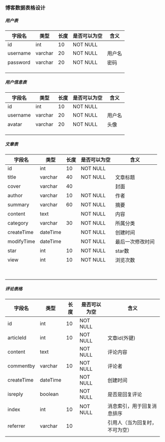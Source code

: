 ### 博客数据表格设计





##### 用户表

| 字段名   | 类型    | 长度 | 是否可以为空 | 含义   |
| -------- | ------- | ---- | ------------ | ------ |
| id       | int     | 10   | NOT NULL     |        |
| username | varchar | 20   | NOT NULL     | 用户名 |
| password | varchar | 20   | NOT NULL     | 密码   |
|          |         |      |              |        |
|          |         |      |              |        |
|          |         |      |              |        |



##### 用户信息表

| 字段名   | 类型    | 长度 | 是否可以为空 | 含义   |
| -------- | ------- | ---- | ------------ | ------ |
| id       | int     | 10   | NOT NULL     |        |
| username | varchar | 20   | NOT NULL     | 用户名 |
| avatar   | varchar | 20   | NOT NULL     | 头像   |
|          |         |      |              |        |
|          |         |      |              |        |
|          |         |      |              |        |





##### 文章表

| 字段名     | 类型     | 长度 | 是否可以为空 | 含义             |
| ---------- | -------- | ---- | ------------ | ---------------- |
| id         | int      | 10   | NOT NULL     |                  |
| title      | varchar  | 40   | NOT NULL     | 文章标题         |
| cover      | varchar  | 40   |              | 封面             |
| author     | varchar  | 10   | NOT NULL     | 作者             |
| summary    | varchar  | 60   | NOT NULL     | 摘要             |
| content    | text     |      | NOT NULL     | 内容             |
| category   | varchar  | 30   | NOT NULL     | 所属分类         |
| createTime | dateTime |      | NOT NULL     | 创建时间         |
| modifyTime | dateTime |      | NOT NULL     | 最后一次修改时间 |
| star       | int      | 10   | NOT NULL     | star数           |
| view       | int      | 10   | NOT NULL     | 浏览次数         |
|            |          |      |              |                  |
|            |          |      |              |                  |
|            |          |      |              |                  |
|            |          |      |              |                  |
|            |          |      |              |                  |
|            |          |      |              |                  |
|            |          |      |              |                  |
|            |          |      |              |                  |



##### 评论表格

| 字段名     | 类型     | 长度 | 是否可以为空 | 含义                           |
| ---------- | -------- | ---- | ------------ | ------------------------------ |
| id         | int      | 10   | NOT NULL     |                                |
| articleId  | int      | 10   | NOT NULL     | 文章id(外键)                   |
| content    | text     |      | NOT NULL     | 评论内容                       |
| commentby  | varchar  | 10   | NOT NULL     | 评论者                         |
| createTime | dateTime |      | NOT NULL     | 创建时间                       |
| isreply    | boolean  |      | NOT NULL     | 是否是回复评论                 |
| index      | int      | 10   | NOT NULL     | 消息索引，用于回复消息排序     |
| referrer   | varchar  | 10   |              | 引用人（当为回复时，不可为空） |
|            |          |      |              |                                |


